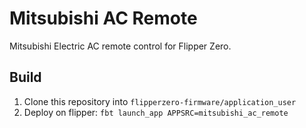 # Mitsubishi AC Remote

Mitsubishi Electric AC remote control for Flipper Zero.

## Build

1. Clone this repository into `flipperzero-firmware/application_user`
2. Deploy on flipper: `fbt launch_app APPSRC=mitsubishi_ac_remote`